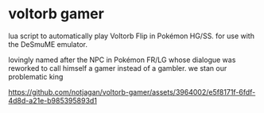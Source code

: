 # voltorb gamer

lua script to automatically play Voltorb Flip in Pokémon HG/SS. for use with the DeSmuME emulator.

lovingly named after the NPC in Pokémon FR/LG whose dialogue was reworked to call himself a gamer instead of a gambler. we stan our problematic king

https://github.com/notjagan/voltorb-gamer/assets/3964002/e5f8171f-6fdf-4d8d-a21e-b985395893d1
